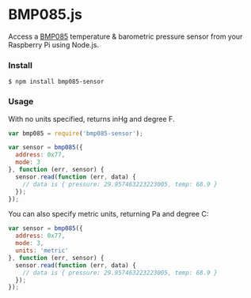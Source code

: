 # BMP085.js 

Access a [BMP085](http://www.bosch-sensortec.com/en/homepage/products_3/environmental_sensors_1/bmp085_1/bmp085) temperature & barometric pressure sensor from your Raspberry Pi using Node.js.

### Install

```
$ npm install bmp085-sensor
```

### Usage

With no units specified, returns inHg and degree F.
```javascript
var bmp085 = require('bmp085-sensor');

var sensor = bmp085({
  address: 0x77,
  mode: 3
}, function (err, sensor) {
  sensor.read(function (err, data) {
    // data is { pressure: 29.957463223223005, temp: 68.9 }
  });
});
```

You can also specify metric units, returning Pa and degree C:

```javascript
var sensor = bmp085({
  address: 0x77,
  mode: 3,
  units: 'metric'
}, function (err, sensor) {
  sensor.read(function (err, data) {
    // data is { pressure: 29.957463223223005, temp: 68.9 }
  });
});
```
